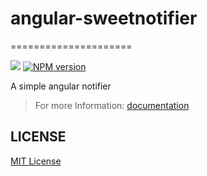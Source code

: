 # angular-sweetnotifier #
=====================

![](http://img.shields.io/badge/bower_module-v2.0.1-green.svg)
[![NPM version][npm-image]][npm-url]

A simple angular notifier


>For more Information: [documentation](http://leftstick.github.io/angular-sweetnotifier/)


## LICENSE ##

[MIT License](https://raw.githubusercontent.com/leftstick/angular-sweetnotifier/master/LICENSE)


[npm-url]: https://npmjs.org/package/angular-sweetnotifier
[npm-image]: https://badge.fury.io/js/angular-sweetnotifier.png

